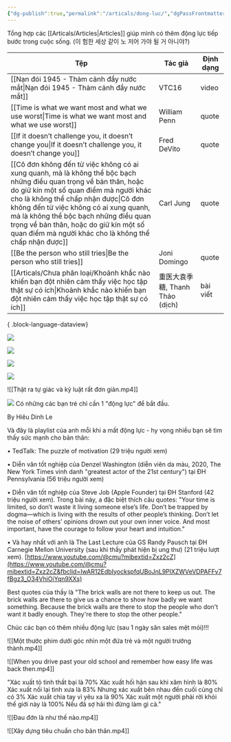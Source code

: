 ```yaml
---
{"dg-publish":true,"permalink":"/articals/dong-luc/","dgPassFrontmatter":true}
---
```



Tổng hợp các [[Articals/Articles\|Articles]] giúp mình có thêm động lực tiếp bước trong cuộc sống. (이 험한 세상 같이 노 저어 가야 될 거 아니야?)

| Tệp                                                                                                                                                                                                                                                                                                                                                                                             | Tác giả                   | Định dạng |
| ----------------------------------------------------------------------------------------------------------------------------------------------------------------------------------------------------------------------------------------------------------------------------------------------------------------------------------------------------------------------------------------------- | ------------------------- | --------- |
| [[Nạn đói 1945 - Thảm cảnh đầy nước mắt\|Nạn đói 1945 - Thảm cảnh đầy nước mắt]]                                                                                                                                                                                                                                                                                                             | VTC16                     | video     |
| [[Time is what we want most and what we use worst\|Time is what we want most and what we use worst]]                                                                                                                                                                                                                                                                                         | William Penn              | quote     |
| [[If it doesn’t challenge you, it doesn’t change you\|If it doesn’t challenge you, it doesn’t change you]]                                                                                                                                                                                                                                                                                   | Fred DeVito               | quote     |
| [[Cô đơn không đến từ việc không có ai xung quanh, mà là không thể bộc bạch những điều quan trọng về bản thân, hoặc do giữ kín một số quan điểm mà người khác cho là không thể chấp nhận được\|Cô đơn không đến từ việc không có ai xung quanh, mà là không thể bộc bạch những điều quan trọng về bản thân, hoặc do giữ kín một số quan điểm mà người khác cho là không thể chấp nhận được]] | Carl Jung                 | quote     |
| [[Be the person who still tries\|Be the person who still tries]]                                                                                                                                                                                                                                                                                                                             | Joni Domingo              | quote     |
| [[Articals/Chưa phân loại/Khoảnh khắc nào khiến bạn đột nhiên cảm thấy việc học tập thật sự có ích\|Khoảnh khắc nào khiến bạn đột nhiên cảm thấy việc học tập thật sự có ích]]                                                                                                                                                                                                               | 重医大袁季糖, Thanh Thảo (dịch) | bài viết  |

{ .block-language-dataview}



![](https://i.imgur.com/4nQzeVj.png)

![](https://i.imgur.com/vmqVt98.png)

![](https://i.imgur.com/e8tHhEa.png)

![](https://i.imgur.com/7MPlzBE.jpg)

![[Thật ra tự giác và kỷ luật rất đơn giản.mp4]]

![](https://i.imgur.com/rV3MjzG.png)
Có những các bạn trẻ chỉ cần 1 "động lực" để bắt đầu.

By Hiêu Dinh Le

Và đây là playlist của anh mỗi khi a mất động lực - hy vọng nhiều bạn sẽ tìm thấy sức mạnh cho bản thân:

• TedTalk: The puzzle of motivation (29 triệu người xem)

• Diễn văn tốt nghiệp của Denzel Washington (diễn viên da màu, 2020, The New York Times vinh danh "greatest actor of the 21st century") tại ĐH Pennsylvania (56 triệu người xem)

• Diễn văn tốt nghiệp của Steve Job (Apple Founder) tại ĐH Stanford (42 triệu người xem). Trong bài này, a đặc biệt thích câu quotes: "Your time is limited, so don’t waste it living someone else’s life. Don’t be trapped by dogma—which is living with the results of other people’s thinking. Don’t let the noise of others’ opinions drown out your own inner voice. And most important, have the courage to follow your heart and intuition."

• Và hay nhất với anh là The Last Lecture của GS Randy Pausch tại ĐH Carnegie Mellon University (sau khi thầy phát hiện bị ung thư) (21 triệu lượt xem). [https://www.youtube.com/@cmu?mibextid=Zxz2cZ](https://www.youtube.com/@cmu?mibextid=Zxz2cZ&fbclid=IwAR12EdbIyockspfqUBoJnL9PlXZWVeVDPAFFv7fBgz3_O34VhiOiYqn9XXs)

Best quotes của thầy là "The brick walls are not there to keep us out. The brick walls are there to give us a chance to show how badly we want something. Because the brick walls are there to stop the people who don't want it badly enough. They're there to stop the other people."

Chúc các bạn có thêm nhiều động lực (sau 1 ngày săn sales mệt mỏi)!!!

![[Một thước phim dưới góc nhìn một đứa trẻ và một người trưởng thành.mp4]]

![[When you drive past your old school and remember how easy life was back then.mp4]]

"Xác xuất tỏ tình thất bại là 70%
Xác xuất hối hận sau khi xăm hình là 80%
Xác xuất nối lại tình xưa là 83%
Nhưng xác xuất bên nhau đến cuối cùng chỉ có 3%
Xác xuất chia tay vì yêu xa là 90%
Xác xuất một người phải rời khỏi thế giới này là 100%
Nếu đã sợ hãi thì đừng làm gì cả."

![[Đau đớn là như thế nào.mp4]]

![[Xây dựng tiêu chuẩn cho bản thân.mp4]]

